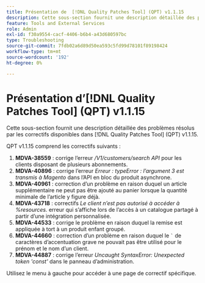 ```yaml
---
title: Présentation de  [!DNL Quality Patches Tool] (QPT) v1.1.15
description: Cette sous-section fournit une description détaillée des problèmes résolus par les correctifs disponibles dans  [!DNL Quality Patches Tool] (QPT) v1.1.15.
feature: Tools and External Services
role: Admin
exl-id: f30a9554-cacf-4406-b6b4-a43d680597bc
type: Troubleshooting
source-git-commit: 7fdb02a6d89d50ea593c5fd99d78101f89198424
workflow-type: tm+mt
source-wordcount: '192'
ht-degree: 0%

---
```


# Présentation d’[!DNL Quality Patches Tool] (QPT) v1.1.15

Cette sous-section fournit une description détaillée des problèmes résolus par les correctifs disponibles dans [!DNL Quality Patches Tool] (QPT) v1.1.15.

QPT v1.1.15 comprend les correctifs suivants :

1. **MDVA-38559** : corrige l’erreur */V1/customers/search API* pour les clients disposant de plusieurs abonnements.
1. **MDVA-40896** : corrige l’erreur *Erreur : typeError : l’argument 3 est transmis à Magento* dans l’API en bloc du produit asynchrone.
1. **MDVA-40961** : correction d’un problème en raison duquel un article supplémentaire ne peut pas être ajouté au panier lorsque la quantité minimale de l’article y figure déjà.
1. **MDVA-43718** : correctifs *Le client n’est pas autorisé à accéder à %resources.* erreur qui s’affiche lors de l’accès à un catalogue partagé à partir d’une intégration personnalisée.
1. **MDVA-44533** : corrige le problème en raison duquel la remise est appliquée à tort à un produit enfant groupé.
1. **MDVA-44660** : correction d’un problème en raison duquel le ``` ` ``` de caractères d’accentuation grave ne pouvait pas être utilisé pour le prénom et le nom d’un client.
1. **MDVA-44887** : corrige l’erreur *Uncaught SyntaxError: Unexpected token &#39;const&#39;* dans le panneau d’administration.

Utilisez le menu à gauche pour accéder à une page de correctif spécifique.
